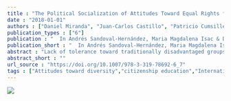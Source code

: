 ```yaml
---
title : "The Political Socialization of Attitudes Toward Equal Rights from a Comparative Perspective"
date : "2018-01-01"
authors : ["Daniel Miranda", "Juan-Carlos Castillo", "Patricio Cumsille"]
publication_types : ["6"]
publication : "  In Andrés Sandoval-Hernández, Maria Magdalena Isac & Daniel Miranda: Teaching Tolerance in a Globalized World 103--123 . Cham: Springer International Publishing https://doi.org/10.1007/978-3-319-78692-6_7. ISBN: 978-3-319-78692-6"
publication_short : "  In Andrés Sandoval-Hernández, Maria Magdalena Isac & Daniel Miranda: Teaching Tolerance in a Globalized World 103--123 . Cham: Springer International Publishing https://doi.org/10.1007/978-3-319-78692-6_7. ISBN: 978-3-319-78692-6"
abstract : "Lack of tolerance toward traditionally disadvantaged groups, such as immigrants, ethnic minorities and women, represents a growing challenge to contemporary democracies. Assuming that attitudes toward such social groups are at least partly learned during the political socialization of school-age children, this chapter explores individual differences in equal rights attitudes using data from the last International Civic and Citizenship Education Study (ICCS) 2009 on socioeconomic and demographic characteristics of eighth grade students from 38 countries. Using structural equations and multilevel models, the analysis estimates regression models using a set of measures, with family status being the main independent variable. The results show that there are large differences across countries regarding the level of inclusive attitudes, and that parental education and the number of books at home are relevant predictors of more inclusive attitudes of children in most of the countries analyzed; however, patterns differ by gender and immigrant groups. The findings are discussed, taking into account current and future political issues associated with migration and demands for equal rights."
abstract_short : ""
url_source : "https://doi.org/10.1007/978-3-319-78692-6_7"
tags : ["Attitudes toward diversity","citizenship education","International Civic and Citizenship Education Study (ICCS)","International large-scale assessments","Multilevel structural equation models"]
---
```


![](https://media.springernature.com/w306/springer-static/cover-hires/book/978-3-319-78692-6)
